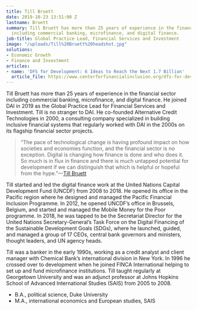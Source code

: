 ```yaml
---
title: Till Bruett
date: 2019-10-23 13:51:00 Z
lastname: Bruett
summary: Till Bruett has more than 25 years of experience in the financial sector
  including commercial banking, microfinance, and digital finance.
job-title: Global Practice Lead, Financial Services and Investment
image: "/uploads/Till%20Bruett%20headshot.jpg"
solutions:
- Economic Growth
- Finance and Investment
articles:
- name: 'DFS for Development: 6 Ideas to Reach the Next 1.7 Billion'
  article_file: https://www.centerforfinancialinclusion.org/dfs-for-development-6-ideas-to-reach-the-next-1-7-billion
---
```


Till Bruett has more than 25 years of experience in the financial sector including commercial banking, microfinance, and digital finance. He joined DAI in 2019 as the Global Practice Lead for Financial Services and Investment. Till is no stranger to DAI. He co-founded Alternative Credit Technologies in 2000, a consulting company specialized in building inclusive financial systems that regularly worked with DAI in the 2000s on its flagship financial sector projects. 

> “The pace of technological change is having profound impact on how societies and economies function, and the financial sector is no exception. Digital is changing how finance is done and who does it. So much is in flux in finance and there is much untapped potential for development if we can distinguish that which is helpful or hopeful from the hype.”—[Till Bruett](https://www.centerforfinancialinclusion.org/financial-inclusion-for-what-podcast)

Till started and led the digital finance work at the United Nations Capital Development Fund (UNCDF) from 2008 to 2018. He opened its office in the Pacific region where he designed and managed the Pacific Financial Inclusion Programme. In 2012, he opened UNCDF’s office in Brussels, Belgium, and started and managed the Mobile Money for the Poor programme. In 2018, he was tapped to be the Secretariat Director for the United Nations Secretary-General’s Task Force on the Digital Financing of the Sustainable Development Goals (SDGs), where he launched, guided, and managed a group of 17 CEOs, central bank governors and ministers, thought leaders, and UN agency heads.

Till was a banker in the early 1990s, working as a credit analyst and client manager with Chemical Bank’s international division in New York. In 1996 he crossed over to development when he joined FINCA International helping to set up and fund microfinance institutions. Till taught regularly at Georgetown University and was an adjunct professor at Johns Hopkins School of Advanced International Studies (SAIS) from 2005 to 2008.

* B.A., political science, Duke University
* M.A., international economics and European studies, SAIS 